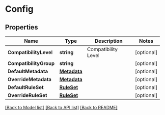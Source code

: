 # Config

## Properties

Name | Type | Description | Notes
------------ | ------------- | ------------- | -------------
**CompatibilityLevel** | **string** | Compatibility Level | [optional] 
**CompatibilityGroup** | **string** |  | [optional] 
**DefaultMetadata** | [**Metadata**](Metadata.md) |  | [optional] 
**OverrideMetadata** | [**Metadata**](Metadata.md) |  | [optional] 
**DefaultRuleSet** | [**RuleSet**](RuleSet.md) |  | [optional] 
**OverrideRuleSet** | [**RuleSet**](RuleSet.md) |  | [optional] 

[[Back to Model list]](../README.md#documentation-for-models) [[Back to API list]](../README.md#documentation-for-api-endpoints) [[Back to README]](../README.md)


